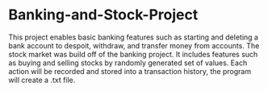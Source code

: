 # Banking-and-Stock-Project
This project enables basic banking features such as starting and deleting a bank account to despoit, withdraw, and transfer money from accounts.
The stock market was build off of the banking project. It includes features such as buying and selling stocks by randomly generated set of values.
Each action will be recorded and stored into a transaction history, the program will create a .txt file.
